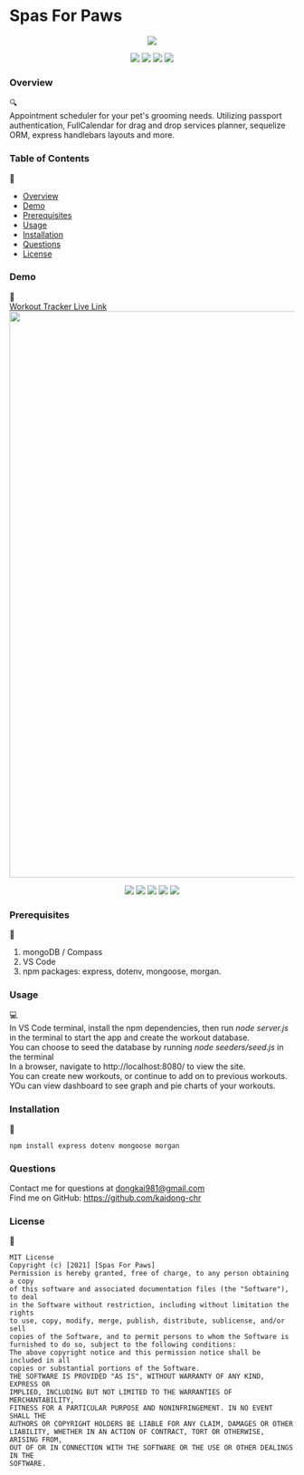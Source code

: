 # Spas For Paws

<p align="center">
<img src="https://img.shields.io/badge/license-MIT-yellow" />
</p>

<p align="center">
    <img src="https://img.shields.io/github/repo-size/kaidong-chr/HW17_Workout_Tracker" />
    <img src="https://img.shields.io/github/languages/top/kaidong-chr/HW17_Workout_Tracker"  />
    <img src="https://img.shields.io/github/issues/kaidong-chr/HW17_Workout_Tracker" />
    <img src="https://img.shields.io/github/last-commit/kaidong-chr/HW17_Workout_Tracker" >
</p>

### Overview
🔍<br />
Appointment scheduler for your pet's grooming needs. Utilizing passport authentication, FullCalendar for drag and drop services planner, sequelize ORM, express handlebars layouts and more. 

### Table of Contents
📑<br />
- [Overview](#Overview)
- [Demo](#Demo)
- [Prerequisites](#Prerequisites)
- [Usage](#Usage)
- [Installation](#Installation)
- [Questions](#Questions)
- [License](#License)

### Demo
🎥<br /> 
[Workout Tracker Live Link](https://workout-tracker-kai.herokuapp.com/)
<img src="public\assets\img\workout.gif" width="1000"><br />
<p align="center">
    <img src="https://img.shields.io/badge/JavaScript-blue" />
    <img src="https://img.shields.io/badge/-node.js-green" />
    <img src="https://img.shields.io/badge/-express-red" >
    <img src="https://img.shields.io/badge/mongoose-light"  />
    <img src="https://img.shields.io/badge/morgan-yellow"  />
</p>

### Prerequisites 
🔨<br />
  1. mongoDB / Compass
  2. VS Code
  3. npm packages: express, dotenv, mongoose, morgan.

### Usage
💻<br />
In VS Code terminal, install the npm dependencies, then run <i>node server.js</i> in the terminal to start the app and create the workout database.<br />
You can choose to seed the database by running <i>node seeders/seed.js</i> in the terminal<br />
In a browser, navigate to http://localhost:8080/ to view the site.<br />
You can create new workouts, or continue to add on to previous workouts.<br />
YOu can view dashboard to see graph and pie charts of your workouts.<br />

### Installation
💾<br />
```
npm install express dotenv mongoose morgan
```

### Questions
  Contact me for questions at dongkai981@gmail.com<br />
  Find me on GitHub: https://github.com/kaidong-chr

### License
📘<br />
```
MIT License
Copyright (c) [2021] [Spas For Paws]
Permission is hereby granted, free of charge, to any person obtaining a copy
of this software and associated documentation files (the "Software"), to deal
in the Software without restriction, including without limitation the rights
to use, copy, modify, merge, publish, distribute, sublicense, and/or sell
copies of the Software, and to permit persons to whom the Software is
furnished to do so, subject to the following conditions:
The above copyright notice and this permission notice shall be included in all
copies or substantial portions of the Software.
THE SOFTWARE IS PROVIDED "AS IS", WITHOUT WARRANTY OF ANY KIND, EXPRESS OR
IMPLIED, INCLUDING BUT NOT LIMITED TO THE WARRANTIES OF MERCHANTABILITY,
FITNESS FOR A PARTICULAR PURPOSE AND NONINFRINGEMENT. IN NO EVENT SHALL THE
AUTHORS OR COPYRIGHT HOLDERS BE LIABLE FOR ANY CLAIM, DAMAGES OR OTHER
LIABILITY, WHETHER IN AN ACTION OF CONTRACT, TORT OR OTHERWISE, ARISING FROM,
OUT OF OR IN CONNECTION WITH THE SOFTWARE OR THE USE OR OTHER DEALINGS IN THE
SOFTWARE.
```